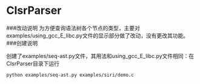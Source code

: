# CIsrParser

###改动说明
为方便查询语法树各个节点的类型，主要对examples/using_gcc_E_libc.py文件的显示部分做了改动，没有更改其功能。
###创建说明

创建了examples/seq-ast.py文件，其用法和using_gcc_E_libc.py文件相同：在CIsrParser目录下运行

```
python examples/seq-ast.py examples/siri/demo.c
```
